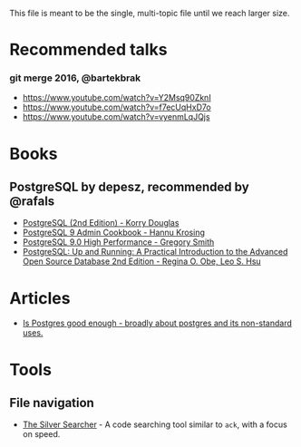 This file is meant to be the single, multi-topic file until we reach larger size.

# Recommended talks

### git merge 2016, @bartekbrak

- https://www.youtube.com/watch?v=Y2Msq90ZknI
- https://www.youtube.com/watch?v=f7ecUqHxD7o
- https://www.youtube.com/watch?v=vyenmLqJQjs

# Books

## PostgreSQL by depesz, recommended by @rafals
- [PostgreSQL (2nd Edition) - Korry Douglas](https://www.amazon.com/PostgreSQL-2nd-Edition-Korry-Douglas/dp/0672327562/ref=sr_1_5?ie=UTF8&qid=1343995455&sr=8-5&keywords=postgresql)
- [PostgreSQL 9 Admin Cookbook - Hannu Krosing](https://www.amazon.com/PostgreSQL-Admin-Cookbook-Simon-Riggs/dp/1849510288/ref=sr_1_4?ie=UTF8&qid=1343995455&sr=8-4&keywords=postgresql)
- [PostgreSQL 9.0 High Performance - Gregory Smith](https://www.amazon.com/PostgreSQL-High-Performance-Gregory-Smith/dp/184951030X/ref=sr_1_1?ie=UTF8&qid=1343995455&sr=8-1&keywords=postgresql)
- [PostgreSQL: Up and Running: A Practical Introduction to the Advanced Open Source Database 2nd Edition - Regina O. Obe, Leo S. Hsu](https://www.amazon.com/PostgreSQL-Practical-Introduction-Advanced-Database/dp/1449373194/ref=sr_1_1?ie=UTF8&qid=1485511506&sr=8-1&keywords=postgresql+up+and+running)

# Articles

- [Is Postgres good enough - broadly about postgres and its non-standard uses.](http://renesd.blogspot.com/2017/02/is-postgresql-good-enough.html)

# Tools

## File navigation
- [The Silver Searcher](https://github.com/ggreer/the_silver_searcher) - A code searching tool similar to `ack`, with a focus on speed.
